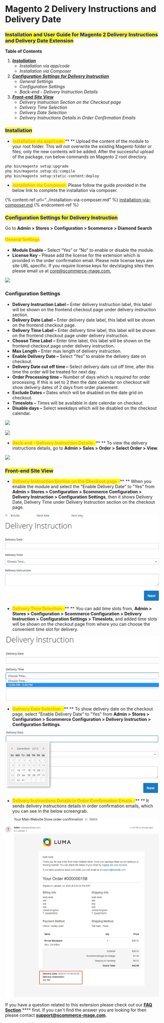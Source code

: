 # Magento 2 Delivery Instructions and Delivery Date

### <mark style="color:blue;">Installation and User Guide for Magento 2 Delivery Instructions and Delivery Date Extension</mark>

**Table of Contents**

1. __[_Installation_ ](magento-2-delivery-instructions-and-delivery-date.md#\_bookmark0)__
   * _Installation via app/code_&#x20;
   * _Installation via Composer_
2. __[_Configuration Settings for Delivery Instruction_ ](magento-2-delivery-instructions-and-delivery-date.md#\_bookmark3)__
   * _General Settings_&#x20;
   * _Configuration Settings_&#x20;
   * _Back-end - Delivery Instruction Details_&#x20;
3. __[_Front-end Site View_ ](magento-2-delivery-instructions-and-delivery-date.md#\_bookmark7)__
   * _Delivery Instruction Section on the Checkout page_&#x20;
   * _Delivery Time Selection_&#x20;
   * _Delivery Date Selection_&#x20;
   * _Delivery Instructions Details in Order Confirmation Emails_&#x20;

### <mark style="color:blue;">Installation</mark> <a href="#_bookmark0" id="_bookmark0"></a>

* <mark style="color:orange;">**Installation via app/code:**</mark>** ** Upload the content of the module to your root folder. This will not overwrite the existing Magento folder or files, only the new contents will be added. After the successful upload of the package, run below commands on Magento 2 root directory.

```
php bin/magento setup:upgrade
php bin/magento setup:di:compile
php bin/magento setup:static-content:deploy
```

* <mark style="color:orange;">**Installation via Composer:**</mark> Please follow the guide provided in the below link to complete the installation via composer.

{% content-ref url="../installation-via-composer.md" %}
[installation-via-composer.md](../installation-via-composer.md)
{% endcontent-ref %}

### <mark style="color:blue;">Configuration Settings for Delivery Instruction</mark> <a href="#_bookmark3" id="_bookmark3"></a>

Go to **Admin > Stores > Configuration > Scommerce  > Diamond Search**

#### <mark style="color:orange;">General Settings</mark> <a href="#_bookmark4" id="_bookmark4"></a>

* **Module Enable -** Select “Yes” or “No” to enable or disable the module.
* **License Key -** Please add the license for the extension which is provided in the order confirmation email. Please note license keys are site URL specific. If you require license keys for dev/staging sites then please email us at [core@scommerce-mage.com.](mailto:core@scommerce-mage.com)

![](../../.gitbook/assets/delivery\_general.jpg)

### Configuration Settings <a href="#_bookmark5" id="_bookmark5"></a>

* **Delivery Instruction Label –** Enter delivery instruction label, this label will be shown on the frontend checkout page under delivery instruction section.
* **Delivery Date Label –** Enter delivery date label, this label will be shown on the frontend checkout page.
* **Delivery Time Label –** Enter delivery time label, this label will be shown on the frontend checkout page under delivery instruction.
* **Choose Time Label –** Enter time label, this label will be shown on the frontend checkout page under delivery instruction.
* **Max Length -** Enter max length of delivery instruction.
* **Enable Delivery Date –** Select “Yes” to enable the delivery date on checkout.
* **Delivery Date cut off time –** Select delivery date cut off time, after this time the order will be treated for next day.
* **Order Processing time –** Number of days which is required for order processing. If this is set to 2 then the date calendar on checkout will show delivery dates of 2 days from order placement.
* **Exclude Dates –** Dates which will be disabled on the date grid on checkout.
* **Timeslots –** Times will be available in date calendar on checkout.
* **Disable days –** Select weekdays which will be disabled on the checkout calendar.

![](../../.gitbook/assets/deliver\_config1.jpg)

![](../../.gitbook/assets/deliver\_config2.jpg)

* <mark style="color:orange;">**Back-end - Delivery Instruction Details -**</mark>** ** To view the delivery instructions details, go to **Admin > Sales > Order > Select Order > View**.

![](../../.gitbook/assets/delivery\_payment.jpg)

### <mark style="color:blue;">Front-end Site View</mark> <a href="#_bookmark7" id="_bookmark7"></a>

* <mark style="color:orange;">**Delivery Instruction Section on the Checkout page -**</mark>** ** When you enable the module and select the "Enable Delivery Date" to "Yes" from **Admin > Stores > Configuration > Scommerce Configuration > Delivery Instruction > Configuration Settings**, then it shows Delivery Date, Delivery Time under Delivery Instruction section on the checkout page.

![Untitled (2)](<../../.gitbook/assets/4 (73)>)

* <mark style="color:orange;">**Delivery Time Selection -**</mark>** ** You can add time slots from, **Admin > Stores > Configuration > Scommerce Configuration > Delivery Instruction > Configuration Settings > Timeslots**, and added time slots will be shown on the checkout page from where you can choose the convenient time slot for delivery.

![](<../../.gitbook/assets/5 (38)>)

* <mark style="color:orange;">**Delivery Date Selection -**</mark>** ** To show delivery date on the checkout page, select "Enable Delivery Date" to "Yes" from **Admin > Stores > Configuration > Scommerce Configuration > Delivery Instruction > Configuration Settings**.

![](<../../.gitbook/assets/6 (16)>)

* <mark style="color:orange;">**Delivery Instructions Details in Order Confirmation Emails -**</mark>** ** It sends delivery instructions details in order confirmation emails, which you can see in the below screengrab.

![](<../../.gitbook/assets/7 (40)>)

If you have a question related to this extension please check out our [**FAQ Section**](https://www.scommerce-mage.com/magento-2-delivery-date-and-instructions.html#faq') **** first. If you can't find the answer you are looking for then please contact [**support@scommerce-mage.com**](mailto:core@scommerce-mage.com)**.**
